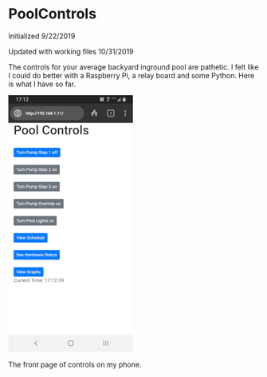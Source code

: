 # PoolControls
Initialized 9/22/2019

Updated with working files 10/31/2019

The controls for your average backyard inground pool are pathetic.  I felt like I could do better with a Raspberry Pi, a relay board and some Python.  Here is what I have so far.

![The front page of controls on my phone.](./Pics/Screenshot_20191031-171240_DuckDuckGo.jpg)


The front page of controls on my phone.
